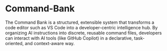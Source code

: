 # Command-Bank
The Command Bank is a structured, extensible system that transforms a code editor such as VS Code into a developer-centric intelligence hub. By organizing AI instructions into discrete, reusable command files, developers can interact with AI tools (like GitHub Copilot) in a declarative, task-oriented, and context-aware way.
